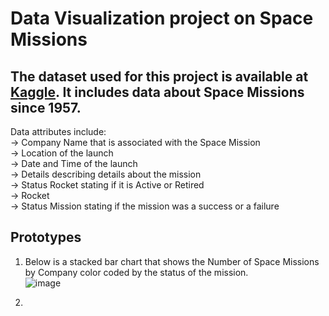 # Data Visualization project on Space Missions

## The dataset used for this project is available at [Kaggle](https://www.kaggle.com/agirlcoding/all-space-missions-from-1957). It includes data about Space Missions since 1957.
Data attributes include: <br />
-> Company Name that is associated with the Space Mission <br />
-> Location of the launch <br />
-> Date and Time of the launch <br />
-> Details describing details about the mission <br />
-> Status Rocket stating if it is Active or Retired <br />
->  Rocket <br />
-> Status Mission stating if the mission was a success or a failure <br />

## Prototypes

1. Below is a stacked bar chart that shows the Number of Space Missions by Company color coded by the status of the mission.<br />
![image](https://user-images.githubusercontent.com/51784083/94752416-2b65da00-0359-11eb-8a70-958394a4aa75.png)

2. 

